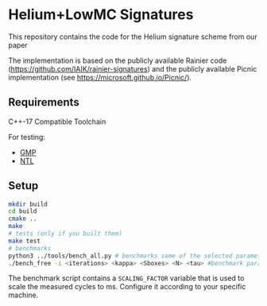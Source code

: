 # Helium+LowMC Signatures 

This repository contains the code for the Helium signature scheme from our paper

The implementation is based on the publicly available Rainier code (https://github.com/IAIK/rainier-signatures) and the publicly available Picnic implementation (see https://microsoft.github.io/Picnic/).

## Requirements

C++-17 Compatible Toolchain

For testing:

* [GMP](https://gmplib.org/)
* [NTL](https://shoup.net/ntl)

## Setup

```bash
mkdir build
cd build
cmake ..
make 
# tests (only if you built them)
make test
# benchmarks
python3 ../tools/bench_all.py # benchmarks some of the selected parameters
./bench_free -i <iterations> <kappa> <Sboxes> <N> <tau> #benchmark parameters freely
```

The benchmark script contains a `SCALING_FACTOR` variable that is used to scale the measured cycles to ms. Configure it according to your specific machine.
